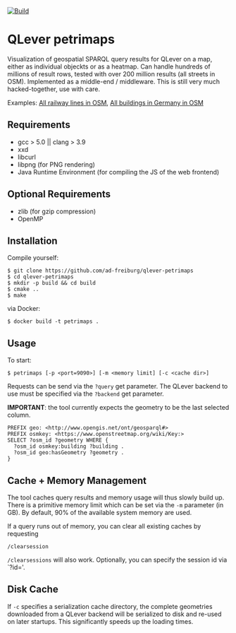 [![Build](https://github.com/ad-freiburg/qlever-petrimaps/actions/workflows/build.yml/badge.svg)](https://github.com/ad-freiburg/qlever-petrimaps/actions/workflows/build.yml)
# QLever petrimaps

Visualization of geospatial SPARQL query results for QLever on a map, either as individual objeckts or as a heatmap. Can handle hundreds of millions of result rows, tested with over 200 million results (all streets in OSM). Implemented as a middle-end / middleware.
This is still very much hacked-together, use with care.

Examples: [All railway lines in OSM](https://qlever.cs.uni-freiburg.de/mapui-petri/?query=PREFIX%20osm%3A%20%3Chttps%3A%2F%2Fwww.openstreetmap.org%2F%3E%0APREFIX%20rdf%3A%20%3Chttp%3A%2F%2Fwww.w3.org%2F1999%2F02%2F22-rdf-syntax-ns%23%3E%0APREFIX%20geo%3A%20%3Chttp%3A%2F%2Fwww.opengis.net%2Font%2Fgeosparql%23%3E%0APREFIX%20osmkey%3A%20%3Chttps%3A%2F%2Fwww.openstreetmap.org%2Fwiki%2FKey%3A%3E%0ASELECT%20%3Fosm_id%20%3Fgeometry%20WHERE%20%7B%0A%20%20%3Fosm_id%20osmkey%3Arailway%20%3Frail%20.%0A%20%20%3Fosm_id%20rdf%3Atype%20osm%3Away%20.%0A%20%20%3Fosm_id%20geo%3AhasGeometry%20%3Fgeometry%20.%0A%7D&backend=https%3A%2F%2Fqlever.cs.uni-freiburg.de%2Fapi%2Fosm-planet), [All buildings in Germany in OSM](https://qlever.cs.uni-freiburg.de/mapui-petri/?query=PREFIX%20osm2rdf%3A%20%3Chttps%3A%2F%2Fosm2rdf.cs.uni-freiburg.de%2Frdf%23%3EPREFIX%20geo%3A%20%3Chttp%3A%2F%2Fwww.opengis.net%2Font%2Fgeosparql%23%3E%20PREFIX%20osmkey%3A%20%3Chttps%3A%2F%2Fwww.openstreetmap.org%2Fwiki%2FKey%3A%3E%20PREFIX%20ogc%3A%20%3Chttp%3A%2F%2Fwww.opengis.net%2Frdf%23%3E%20PREFIX%20osmrel%3A%20%3Chttps%3A%2F%2Fwww.openstreetmap.org%2Frelation%2F%3E%20SELECT%20%3Fosm_id%20%3Fhasgeometry%20WHERE%20%7B%20%7B%20osmrel%3A51477%20osm2rdf%3Acontains_area%2B%20%3Fqlm_i%20.%20%3Fqlm_i%20osm2rdf%3Acontains_nonarea%20%3Fosm_id%20.%20%3Fosm_id%20geo%3AhasGeometry%20%3Fhasgeometry%20.%20%3Fosm_id%20osmkey%3Abuilding%20%3Fbuilding%20%7D%20UNION%20%7B%20%7B%20osmrel%3A51477%20osm2rdf%3Acontains_area%2B%20%3Fosm_id%20.%20%3Fosm_id%20geo%3AhasGeometry%20%3Fhasgeometry%20.%20%3Fosm_id%20osmkey%3Abuilding%20%3Fbuilding%20%7D%20UNION%20%7B%20osmrel%3A51477%20osm2rdf%3Acontains_nonarea%20%3Fosm_id%20.%20%3Fosm_id%20geo%3AhasGeometry%20%3Fhasgeometry%20.%20%3Fosm_id%20osmkey%3Abuilding%20%3Fbuilding%20%7D%20%7D%20%7D&backend=https%3A%2F%2Fqlever.cs.uni-freiburg.de%2Fapi%2Fosm-planet)

## Requirements
* gcc > 5.0 || clang > 3.9
* xxd
* libcurl
* libpng (for PNG rendering)
* Java Runtime Environment (for compiling the JS of the web frontend)

## Optional Requirements
* zlib (for gzip compression)
* OpenMP

## Installation

Compile yourself:

    $ git clone https://github.com/ad-freiburg/qlever-petrimaps
    $ cd qlever-petrimaps
    $ mkdir -p build && cd build
    $ cmake ..
    $ make

via Docker:

    $ docker build -t petrimaps .

## Usage

To start:

    $ petrimaps [-p <port=9090>] [-m <memory limit] [-c <cache dir>]

Requests can be send via the `?query` get parameter.
The QLever backend to use must be specified via the `?backend` get parameter.

**IMPORTANT**: the tool currently expects the geometry to be the last selected column.

    PREFIX geo: <http://www.opengis.net/ont/geosparql#>
    PREFIX osmkey: <https://www.openstreetmap.org/wiki/Key:>
    SELECT ?osm_id ?geometry WHERE {
      ?osm_id osmkey:building ?building .
      ?osm_id geo:hasGeometry ?geometry .
    }

## Cache + Memory Management

The tool caches query results and memory usage will thus slowly build up. There is a primitive memory limit which can be set via the `-m` parameter (in GB). By default, 90% of the available system memory are used.

If a query runs out of memory, you can clear all existing caches by requesting

    /clearsession

`/clearsessions` will also work. Optionally, you can specify the session id via `?id=<SESSIONID>'.

## Disk Cache

If `-c` specifies a serialization cache directory, the complete geometries downloaded from a QLever backend will be serialized to disk and re-used on later startups. This significantly speeds up the loading times.
